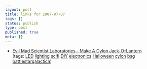 ```yaml
---
layout: post
title: links for 2007-07-07
tags: []
status: publish
type: post
published: true
meta: {}
---
```

<ul class="delicious">
	<li>
		<div class="delicious-link"><a href="http://www.evilmadscientist.com/article.php/CylonOLantern">Evil Mad Scientist Laboratories - Make A Cylon Jack-O-Lantern</a></div>
		<div class="delicious-tags">(tags: <a href="http://del.icio.us/markmorga/LED">LED</a> <a href="http://del.icio.us/markmorga/lighting">lighting</a> <a href="http://del.icio.us/markmorga/scifi">scifi</a> <a href="http://del.icio.us/markmorga/DIY">DIY</a> <a href="http://del.icio.us/markmorga/electronics">electronics</a> <a href="http://del.icio.us/markmorga/Halloween">Halloween</a> <a href="http://del.icio.us/markmorga/cylon">cylon</a> <a href="http://del.icio.us/markmorga/bsg">bsg</a> <a href="http://del.icio.us/markmorga/battlestargalactica">battlestargalactica</a>)</div>
	</li>
</ul>
